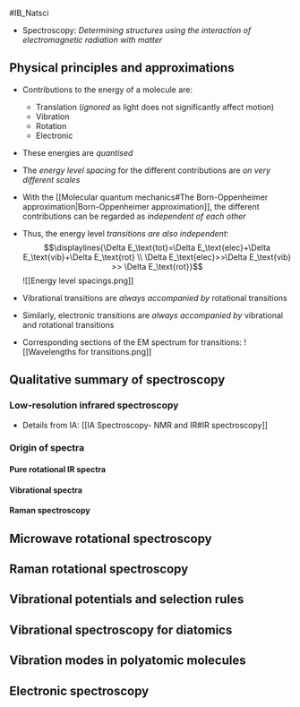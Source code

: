 #IB_Natsci 

- Spectroscopy: _Determining structures using the interaction of electromagnetic radiation with matter_

## Physical principles and approximations

- Contributions to the energy of a molecule are: 
	- Translation (_ignored_ as light does not significantly affect motion)
	- Vibration
	- Rotation
	- Electronic

- These energies are _quantised_
- The _energy level spacing_ for the different contributions are _on very different scales_
- With the [[Molecular quantum mechanics#The Born-Oppenheimer approximation|Born-Oppenheimer approximation]], the different contributions can be regarded as _independent of each other_
- Thus, the energy level _transitions are also independent_:
$$\displaylines{\Delta E_\text{tot}=\Delta E_\text{elec}+\Delta E_\text{vib}+\Delta E_\text{rot} \\ \Delta E_\text{elec}>>\Delta E_\text{vib} >> \Delta E_\text{rot}}$$
![[Energy level spacings.png]]

- Vibrational transitions are _always accompanied by_ rotational transitions
- Similarly, electronic transitions are _always accompanied by_ vibrational and rotational transitions
- Corresponding sections of the EM spectrum for transitions:
![[Wavelengths for transitions.png]]

## Qualitative summary of spectroscopy

### Low-resolution infrared spectroscopy
- Details from IA: [[IA Spectroscopy- NMR and IR#IR spectroscopy]]

### Origin of spectra

#### Pure rotational IR spectra

#### Vibrational spectra

#### Raman spectroscopy

## Microwave rotational spectroscopy


## Raman rotational spectroscopy

## Vibrational potentials and selection rules

## Vibrational spectroscopy for diatomics

## Vibration modes in polyatomic molecules

## Electronic spectroscopy


